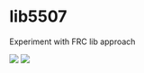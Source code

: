 # lib5507
Experiment with FRC lib approach

[![](https://jitpack.io/v/alevin/lib5507.svg)](https://jitpack.io/#alevin/lib5507)
[![](https://jitci.com/gh/alevin/lib5507/svg)](https://jitci.com/gh/alevin/lib5507)

